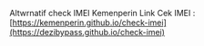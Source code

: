 Altwrnatif check IMEI Kemenperin
Link Cek IMEI : [https://kemenperin.github.io/check-imei](https://dezibypass.github.io/check-imei)
[![]()]()
